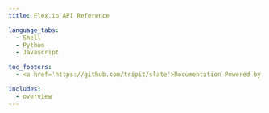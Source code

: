 ```yaml
---
title: Flex.io API Reference

language_tabs:
  - Shell
  - Python
  - Javascript

toc_footers:
  - <a href='https://github.com/tripit/slate'>Documentation Powered by Slate</a>

includes:
  - overview
---
```

